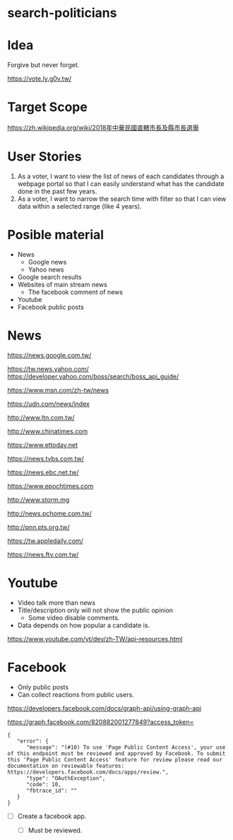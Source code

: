 search-politicians
===

# Idea

Forgive but never forget.

https://vote.ly.g0v.tw/

# Target Scope

https://zh.wikipedia.org/wiki/2018年中華民國直轄市長及縣市長選舉

# User Stories

1. As a voter, I want to view the list of news of each candidates through a webpage portal so that I can easily understand what has the candidate done in the past few years.
2. As a voter, I want to narrow the search time with filter so that I can view data within a selected range (like 4 years).

# Posible material

- News
  - Google news
  - Yahoo news
- Google search results
- Websites of main stream news
  - The facebook comment of news
- Youtube
- Facebook public posts

# News

https://news.google.com.tw/

https://tw.news.yahoo.com/
https://developer.yahoo.com/boss/search/boss_api_guide/

https://www.msn.com/zh-tw/news

https://udn.com/news/index

http://www.ltn.com.tw/

http://www.chinatimes.com

https://www.ettoday.net

https://news.tvbs.com.tw/

https://news.ebc.net.tw/

https://www.epochtimes.com

http://www.storm.mg

http://news.pchome.com.tw/

http://pnn.pts.org.tw/

https://tw.appledaily.com/

https://news.ftv.com.tw/

# Youtube

- Video talk more than news
- Title/description only will not show the public opinion
  - Some video disable comments.
- Data depends on how popular a candidate is.

https://www.youtube.com/yt/dev/zh-TW/api-resources.html

# Facebook

- Only public posts
- Can collect reactions from public users.

https://developers.facebook.com/docs/graph-api/using-graph-api

https://graph.facebook.com/820882001277849?access_token=
```
{
   "error": {
      "message": "(#10) To use 'Page Public Content Access', your use of this endpoint must be reviewed and approved by Facebook. To submit this 'Page Public Content Access' feature for review please read our documentation on reviewable features: https://developers.facebook.com/docs/apps/review.",
      "type": "OAuthException",
      "code": 10,
      "fbtrace_id": ""
   }
}
```
- [ ] Create a facebook app.
  - [ ] Must be reviewed.

